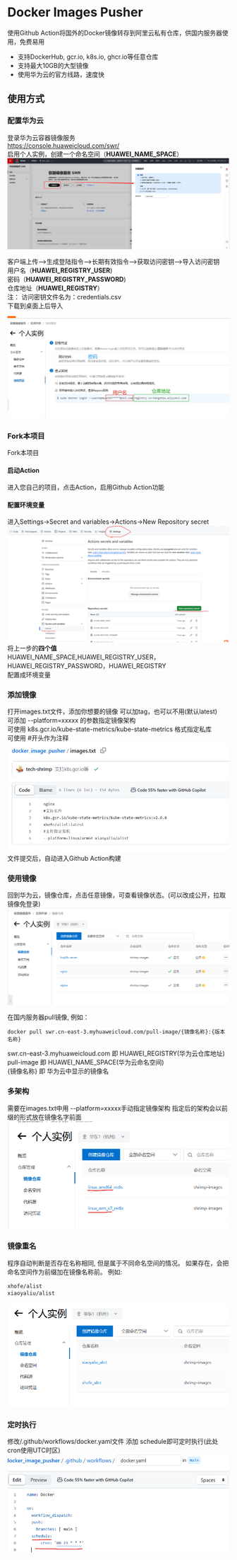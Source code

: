 # Docker Images Pusher

使用Github Action将国外的Docker镜像转存到阿里云私有仓库，供国内服务器使用，免费易用<br>
- 支持DockerHub, gcr.io, k8s.io, ghcr.io等任意仓库<br>
- 支持最大10GB的大型镜像<br>
- 使用华为云的官方线路，速度快<br>


## 使用方式


### 配置华为云
登录华为云容器镜像服务<br>
https://console.huaweicloud.com/swr/<br>
启用个人实例，创建一个命名空间（**HUAWEI_NAME_SPACE**）
![](/doc/NAMESPACE.png)

客户端上传–>生成登陆指令–>长期有效指令–>获取访问密钥–>导入访问密钥<br>
用户名（**HUAWEI_REGISTRY_USER**)<br>
密码（**HUAWEI_REGISTRY_PASSWORD**)<br>
仓库地址（**HUAWEI_REGISTRY**）<br>
注：
访问密钥文件名为：credentials.csv<br>
下载到桌面上后导入

![](/doc/用户名密码.png)


### Fork本项目
Fork本项目<br>
#### 启动Action
进入您自己的项目，点击Action，启用Github Action功能<br>
#### 配置环境变量
进入Settings->Secret and variables->Actions->New Repository secret
![](doc/配置环境变量.png)
将上一步的**四个值**<br>
HUAWEI_NAME_SPACE,HUAWEI_REGISTRY_USER，HUAWEI_REGISTRY_PASSWORD，HUAWEI_REGISTRY<br>
配置成环境变量

### 添加镜像
打开images.txt文件，添加你想要的镜像 
可以加tag，也可以不用(默认latest)<br>
可添加 --platform=xxxxx 的参数指定镜像架构<br>
可使用 k8s.gcr.io/kube-state-metrics/kube-state-metrics 格式指定私库<br>
可使用 #开头作为注释<br>
![](doc/images.png)
文件提交后，自动进入Github Action构建

### 使用镜像
回到华为云，镜像仓库，点击任意镜像，可查看镜像状态。(可以改成公开，拉取镜像免登录)
![](doc/开始使用.png)

在国内服务器pull镜像, 例如：<br>
```
docker pull swr.cn-east-3.myhuaweicloud.com/pull-image/{镜像名称}:{版本名称}
```
swr.cn-east-3.myhuaweicloud.com 即 HUAWEI_REGISTRY(华为云仓库地址)<br>
pull-image 即 HUAWEI_NAME_SPACE(华为云命名空间)<br>
{镜像名称} 即 华为云中显示的镜像名<br>

### 多架构
需要在images.txt中用 --platform=xxxxx手动指定镜像架构
指定后的架构会以前缀的形式放在镜像名字前面
![](doc/多架构.png)

### 镜像重名
程序自动判断是否存在名称相同, 但是属于不同命名空间的情况。
如果存在，会把命名空间作为前缀加在镜像名称前。
例如:
```
xhofe/alist
xiaoyaliu/alist
```
![](doc/镜像重名.png)

### 定时执行
修改/.github/workflows/docker.yaml文件
添加 schedule即可定时执行(此处cron使用UTC时区)
![](doc/定时执行.png)
